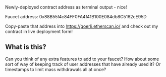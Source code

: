 Newly-deployed contract address as terminal output - nice!

Faucet address: 0x88B55f4c84FF0FA4f41B100E084db8C5162cE95D

Copy-paste that address into https://goerli.etherscan.io/ and check out my
contract in live deployment form!

## What is this?

Can you think of any extra features to add to your faucet? How about some sort
of way of keeping track of user addresses that have already used it? Or
timestamps to limit mass withdrawals all at once?
